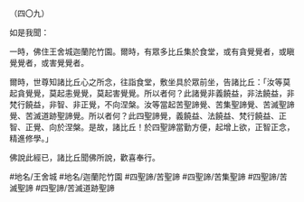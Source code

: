 （四〇九）

如是我聞：

一時，佛住王舍城迦蘭陀竹園。爾時，有眾多比丘集於食堂，或有貪覺覺者，或瞋覺覺者，或害覺覺者。

爾時，世尊知諸比丘心之所念，往詣食堂，敷坐具於眾前坐，告諸比丘：「汝等莫起貪覺覺，莫起恚覺覺，莫起害覺覺。所以者何？此諸覺非義饒益，非法饒益，非梵行饒益，非智、非正覺，不向涅槃。汝等當起苦聖諦覺、苦集聖諦覺、苦滅聖諦覺、苦滅道跡聖諦覺。所以者何？此四聖諦覺，義饒益、法饒益、梵行饒益、正智、正覺、向於涅槃。是故，諸比丘！於四聖諦當勤方便，起增上欲，正智正念，精進修學。」

佛說此經已，諸比丘聞佛所說，歡喜奉行。

#地名/王舍城
#地名/迦蘭陀竹園
#四聖諦/苦聖諦
#四聖諦/苦集聖諦
#四聖諦/苦滅聖諦
#四聖諦/苦滅道跡聖諦
